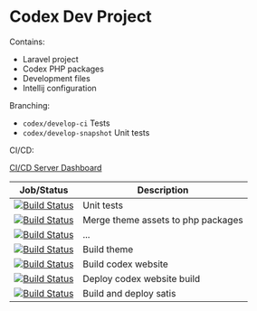 # Codex Dev Project

Contains:

- Laravel project 
- Codex PHP packages
- Development files
- Intellij configuration


Branching:

- `codex/develop-ci` Tests
- `codex/develop-snapshot` Unit tests


CI/CD:

[CI/CD Server Dashboard](https://jenkins.radic.ninja/blue/pipelines)

| Job/Status     | Description    |
|------|-----|
| [![Build Status](https://jenkins.radic.ninja/buildStatus/icon?subject=codex%2Fdevelop%2Ftest&job=codex%2Fdevelop%2Ftest&style=flat-square)](https://jenkins.radic.ninja/blue/organizations/jenkins/codex%2Fdevelop%2Ftest) | Unit tests |
| [![Build Status](https://jenkins.radic.ninja/buildStatus/icon?subject=codex%2Fdevelop%2Fbuild-packages&job=codex%2Fdevelop%2Fbuild-packages&style=flat-square)](https://jenkins.radic.ninja/blue/organizations/jenkins/codex%2Fdevelop%2Fbuild-packages) | Merge theme assets to php packages |
| [![Build Status](https://jenkins.radic.ninja/buildStatus/icon?subject=codex%2Fdevelop%2Frelease&job=codex%2Fdevelop%2Frelease&style=flat-square)](https://jenkins.radic.ninja/blue/organizations/jenkins/codex%2Fdevelop%2Frelease) | ... |
| [![Build Status](https://jenkins.radic.ninja/buildStatus/icon?subject=codex%2Ftheme%2Fbuild&job=codex%2Ftheme%2Fbuild&style=flat-square)](https://jenkins.radic.ninja/blue/organizations/jenkins/codex%2Ftheme%2Fbuild) | Build theme |
| [![Build Status](https://jenkins.radic.ninja/buildStatus/icon?subject=codex.radic.ninja%2Fbuild&job=codex.radic.ninja%2Fbuild&style=flat-square)](https://jenkins.radic.ninja/blue/organizations/jenkins/codex.radic.ninjs%2Fbuild) | Build codex website |
| [![Build Status](https://jenkins.radic.ninja/buildStatus/icon?subject=codex.radic.ninja%2Fdeploy&job=codex.radic.ninja%2Fdeploy&style=flat-square)](https://jenkins.radic.ninja/blue/organizations/jenkins/codex.radic.ninjs%2Fdeploy) | Deploy codex website build |
| [![Build Status](https://jenkins.radic.ninja/buildStatus/icon?subject=packages.radic.ninja%2Fdeploy&job=packages.radic.ninja%2Fdeploy&style=flat-square)](https://jenkins.radic.ninja/blue/organizations/jenkins/packages.radic.ninjs%2Fdeploy) | Build and deploy satis |
